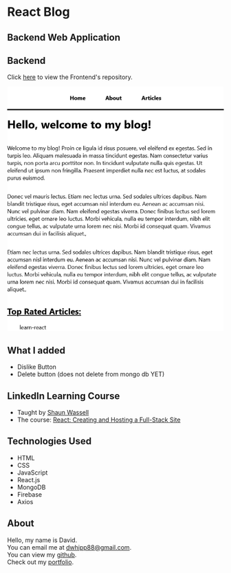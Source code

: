 # React Blog

## Backend Web Application

## Backend

Click [here](https://github.com/D-Whipp/react-full-stack-site) to view the Frontend's repository.

![app image](./app-screenshot/app-screenshot.png)

## What I added

- Dislike Button
- Delete button (does not delete from mongo db YET)

## LinkedIn Learning Course

- Taught by [Shaun Wassell](https://www.linkedin.com/learning/instructors/shaun-wassell)
- The course: [React: Creating and Hosting a Full-Stack Site](https://www.linkedin.com/learning/react-creating-and-hosting-a-full-stack-site-15153869/create-a-full-stack-website?autoplay=true&resume=false)

## Technologies Used

- HTML
- CSS
- JavaScript
- React.js
- MongoDB
- Firebase
- Axios

## About

Hello, my name is David.<br>
You can email me at dwhipp88@gmail.com.<br>
You can view my [github](https://github.com/D-Whipp). <br>
Check out my [portfolio](http://mighty-brook-32674.herokuapp.com/).
